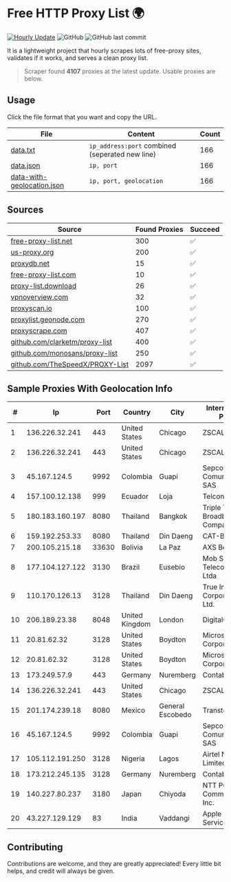
# Free HTTP Proxy List 🌍

[![Hourly Update](https://github.com/mertguvencli/http-proxy-list/actions/workflows/main.yml/badge.svg?branch=main)](https://github.com/mertguvencli/http-proxy-list/actions/workflows/main.yml)
![GitHub](https://img.shields.io/github/license/mertguvencli/http-proxy-list)
![GitHub last commit](https://img.shields.io/github/last-commit/mertguvencli/http-proxy-list)

It is a lightweight project that hourly scrapes lots of free-proxy sites, validates if it works, and serves a clean proxy list.


> Scraper found **4107** proxies at the latest update. Usable proxies are below.

## Usage

Click the file format that you want and copy the URL.


|File|Content|Count|
|----|-------|-----|
|[data.txt](https://raw.githubusercontent.com/mertguvencli/http-proxy-list/main/proxy-list/data.txt)|`ip_address:port` combined (seperated new line)|166|
|[data.json](https://raw.githubusercontent.com/mertguvencli/http-proxy-list/main/proxy-list/data.json)|`ip, port`|166|
|[data-with-geolocation.json](https://raw.githubusercontent.com/mertguvencli/http-proxy-list/main/proxy-list/data-with-geolocation.json)|`ip, port, geolocation`|166|

## Sources

|Source|Found Proxies|Succeed|
|------|-------------|-------|
|[free-proxy-list.net](https://free-proxy-list.net)|300|✅|
|[us-proxy.org](https://www.us-proxy.org)|200|✅|
|[proxydb.net](http://proxydb.net)|15|✅|
|[free-proxy-list.com](https://free-proxy-list.com/?page=&port=&type%5B%5D=http&type%5B%5D=https&up_time=0&search=Search)|10|✅|
|[proxy-list.download](https://www.proxy-list.download/HTTP)|26|✅|
|[vpnoverview.com](https://vpnoverview.com/privacy/anonymous-browsing/free-proxy-servers)|32|✅|
|[proxyscan.io](https://www.proxyscan.io)|100|✅|
|[proxylist.geonode.com](https://proxylist.geonode.com/api/proxy-list?limit=300&page=1&sort_by=lastChecked&sort_type=desc&protocols=http,https)|270|✅|
|[proxyscrape.com](https://api.proxyscrape.com/v2/?request=displayproxies&protocol=http&timeout=10000&country=all&ssl=all&anonymity=all)|407|✅|
|[github.com/clarketm/proxy-list](https://raw.githubusercontent.com/clarketm/proxy-list/master/proxy-list-raw.txt)|400|✅|
|[github.com/monosans/proxy-list](https://raw.githubusercontent.com/monosans/proxy-list/main/proxies/http.txt)|250|✅|
|[github.com/TheSpeedX/PROXY-List](https://raw.githubusercontent.com/TheSpeedX/PROXY-List/master/http.txt)|2097|✅|


## Sample Proxies With Geolocation Info

|#|Ip|Port|Country|City|Internet Service Provider|
|-|--|----|-------|----|-------------------------|
|1|136.226.32.241|443|United States|Chicago|ZSCALER, INC.|
|2|136.226.32.241|443|United States|Chicago|ZSCALER, INC.|
|3|45.167.124.5|9992|Colombia|Guapi|Sepcom Comunicaciones SAS|
|4|157.100.12.138|999|Ecuador|Loja|Telconet S.A|
|5|180.183.160.197|8080|Thailand|Bangkok|Triple T Broadband Public Company Limited|
|6|159.192.253.33|8080|Thailand|Din Daeng|CAT-BB|
|7|200.105.215.18|33630|Bolivia|La Paz|AXS Bolivia S. A.|
|8|177.104.127.122|3130|Brazil|Eusebio|Mob Servicos de Telecomunicacoes Ltda|
|9|110.170.126.13|3128|Thailand|Din Daeng|True Internet Corporation CO. Ltd.|
|10|206.189.23.38|8048|United Kingdom|London|DigitalOcean, LLC|
|11|20.81.62.32|3128|United States|Boydton|Microsoft Corporation|
|12|20.81.62.32|3128|United States|Boydton|Microsoft Corporation|
|13|173.249.57.9|443|Germany|Nuremberg|Contabo GmbH|
|14|136.226.32.241|443|United States|Chicago|ZSCALER, INC.|
|15|201.174.239.18|8080|Mexico|General Escobedo|Transtelco Inc|
|16|45.167.124.5|9992|Colombia|Guapi|Sepcom Comunicaciones SAS|
|17|105.112.191.250|3128|Nigeria|Lagos|Airtel Networks Limited|
|18|173.212.245.135|3128|Germany|Nuremberg|Contabo GmbH|
|19|140.227.80.237|3180|Japan|Chiyoda|NTT PC Communications, Inc.|
|20|43.227.129.129|83|India|Vaddangi|Apple Broadband Services Pvt.ltd|



## Contributing

Contributions are welcome, and they are greatly appreciated! Every
little bit helps, and credit will always be given.

